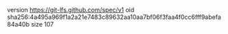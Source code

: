 version https://git-lfs.github.com/spec/v1
oid sha256:4a495a969f1a2a21e7483c89632aa10aa7bf06f3faa4f0cc6fff9abefa84a40b
size 107

